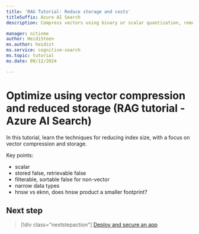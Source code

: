 ```yaml
---
title: 'RAG Tutorial: Reduce storage and costs'
titleSuffix: Azure AI Search
description: Compress vectors using binary or scalar quantization, remove copies of stored vectors.

manager: nitinme
author: HeidiSteen
ms.author: heidist
ms.service: cognitive-search
ms.topic: tutorial
ms.date: 09/12/2024

---
```


# Optimize using vector compression and reduced storage (RAG tutorial - Azure AI Search)

In this tutorial, learn the techniques for reducing index size, with a focus on vector compression and storage. 

Key points:

- scalar
- stored false, retrievable false
- filterable, sortable false for non-vector
- narrow data types
- hnsw vs eknn, does hnsw product a smaller footprint?

## Next step

> [!div class="nextstepaction"]
> [Deploy and secure an app](tutorial-rag-build-solution-app.md)